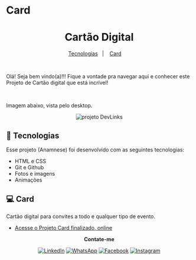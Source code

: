 # Card


<h1 align="center"> Cartão Digital </h1>

<p align="center">
  <a href="#-tecnologias">Tecnologias</a>&nbsp;&nbsp;&nbsp;|&nbsp;&nbsp;&nbsp;
  <a href="#-card">Card</a>&nbsp;&nbsp;&nbsp;&nbsp;&nbsp;&nbsp;
 </p>

<br>

<p> Olá! Seja bem vindo(a)!!! Fique a vontade pra navegar aqui e conhecer este Projeto de Cartão digital que está incrível!</p>
<br>
<p>Imagem abaixo, vista pelo desktop.</p>
<p align="center">

  <img alt="projeto DevLinks" src="https://github.com/user-attachments/assets/2a5a955d-ac7f-4ccb-b928-6e405342a9e7">
  
</p>

## 🚀 Tecnologias

Esse projeto (Anamnese) foi desenvolvido com as seguintes tecnologias:

- HTML e CSS
- Git e Github
- Fotos e imagens
- Animações

## 💻 Card

<p>Cartão digital para convites a todo e qualquer tipo de evento.</p>


- [Acesse o Projeto Card finalizado, online](https://joao-amancio.github.io/card/)


<p align="center">
  <b>Contate-me</b>
</p>
<p align="center">
  <a href="https://www.linkedin.com/in/jr-am%C3%A2ncio-66b6312a6/" title="LinkedIn">
  <img src="https://img.shields.io/badge/-Linkedin-0e76a8?style=flat-square&logo=Linkedin&logoColor=white&link=LINK-DO-SEU-LINKEDIN" alt="LinkedIn"/></a>
  <a href="https://wa.me/5581996174799" title="WhatsApp">
  <img src="https://img.shields.io/badge/-WhatsApp-25d366?style=flat-square&labelColor=25d366&logo=whatsapp&logoColor=white&link=API-DO-SEU-WHATSAPP" alt="WhatsApp"/></a>
  <a href="https://www.facebook.com/?locale=pt_BR" title="Facebook">
  <img src="https://img.shields.io/badge/-Facebook-3b5998?style=flat-square&labelColor=3b5998&logo=facebook&logoColor=white&link=LINK-DO-SEU-FACEBOOK" alt="Facebook"/></a>
  <a href="https://instagram.com/junior.amancio" title="Instagram">
  <img src="https://img.shields.io/badge/-Instagram-DF0174?style=flat-square&labelColor=DF0174&logo=instagram&logoColor=white&link=LINK-DO-SEU-INSTAGRAM" alt="Instagram"/></a>
</p>
